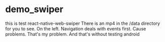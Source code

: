 # demo_swiper
this is test react-native-web-swiper
There is an mp4 in the /data directory for you to see. On the left. Navigation deals with events first. Cause problems. That's my problem. And that's without testing android
